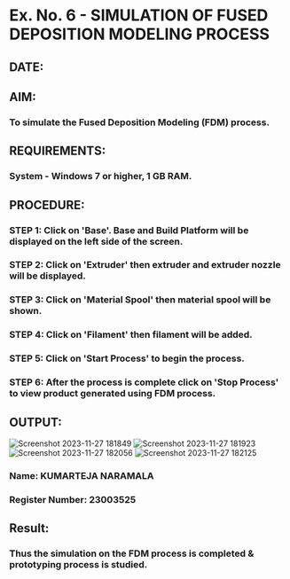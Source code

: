 # Ex. No. 6 - SIMULATION OF FUSED DEPOSITION MODELING PROCESS

## DATE: 
## AIM:
### To simulate the Fused Deposition Modeling (FDM) process.

## REQUIREMENTS:
### System - Windows 7 or higher, 1 GB RAM.

## PROCEDURE:
### STEP 1: Click on 'Base'. Base and Build Platform will be displayed on the left side of the screen.
### STEP 2: Click on 'Extruder' then extruder and extruder nozzle will be displayed.
### STEP 3: Click on 'Material Spool' then material spool will be shown.
### STEP 4: Click on 'Filament' then filament will be added.
### STEP 5: Click on 'Start Process' to begin the process.
### STEP 6: After the process is complete click on 'Stop Process' to view product generated using FDM process.

## OUTPUT:
![Screenshot 2023-11-27 181849](https://github.com/KumarTeja751/Ex.-No---6.-SIMULATION-OF-FUSED-DEPOSITION-MODELING-PROCESS/assets/144947756/81890f0f-e5a9-442e-879c-7f8bcee9aac5)
![Screenshot 2023-11-27 181923](https://github.com/KumarTeja751/Ex.-No---6.-SIMULATION-OF-FUSED-DEPOSITION-MODELING-PROCESS/assets/144947756/7486ce23-fc32-48de-90d4-061fcc2b8697)
![Screenshot 2023-11-27 182056](https://github.com/KumarTeja751/Ex.-No---6.-SIMULATION-OF-FUSED-DEPOSITION-MODELING-PROCESS/assets/144947756/04454785-82ee-4866-8095-f2f5de09bd8c)
![Screenshot 2023-11-27 182125](https://github.com/KumarTeja751/Ex.-No---6.-SIMULATION-OF-FUSED-DEPOSITION-MODELING-PROCESS/assets/144947756/cd5057db-fd81-4222-b3dc-eb05f45d30ad)


### Name: KUMARTEJA NARAMALA
### Register Number: 23003525

## Result:
### Thus the simulation on the FDM process is completed & prototyping process is studied.
